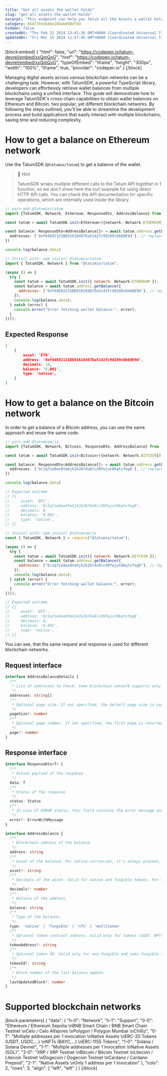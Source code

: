 ```yaml
---
title: "Get all assets the wallet holds"
slug: "get-all-assets-the-wallet-holds"
excerpt: "This endpoint can help you fetch all the Assets a wallet holds including   native tokens, fungible tokens, non fungible tokens & multitokens."
category: 65d73feeb4be160ab098d70d
hidden: false
createdAt: "Thu Feb 22 2024 13:42:26 GMT+0000 (Coordinated Universal Time)"
updatedAt: "Fri Mar 15 2024 11:57:45 GMT+0000 (Coordinated Universal Time)"
---
```

[block:embed]
{
  "html": false,
  "url": "https://codepen.io/tatum-devrel/embed/xxQmQxG",
  "href": "https://codepen.io/tatum-devrel/embed/xxQmQxG",
  "typeOfEmbed": "iframe",
  "height": "300px",
  "width": "100%",
  "iframe": true,
  "provider": "codepen.io"
}
[/block]


Managing digital assets across various blockchain networks can be a challenging task. However, with TatumSDK, a powerful TypeScript library, developers can effortlessly retrieve wallet balances from multiple blockchains using a unified interface. This guide will demonstrate how to leverage TatumSDK's cross-chain capabilities to obtain wallet balances on Ethereum and Bitcoin, two popular, yet different blockchain networks. By following the steps outlined, you'll be able to streamline the development process and build applications that easily interact with multiple blockchains, saving time and reducing complexity.

# How to get a balance on Ethereum network

Use the TatumSDK (`@tatumio/tatum`) to get a balance of the wallet.

> 📘 Hint
> 
> TatumSDK wraps multiple different calls to the Tatum API together in 1 function, so we don't show here the curl example for using direct HTTP API calls. You can check the API documentation for specific operations, which are internally used inside the library.

```typescript
// yarn add @tatumio/tatum
import {TatumSDK, Network, Ethereum, ResponseDto, AddressBalance} from '@@tatumio/tatum'

const tatum = await TatumSDK.init<Ethereum>({network: Network.ETHEREUM})

const balance: ResponseDto<AddressBalance[]> = await tatum.address.getBalance({
  addresses: ['0xF64E82131BE01618487Da5142fc9d289cbb60E9d'], // replace with your address
})

console.log(balance.data)
```
```javascript
// Install with: npm install @tatumio/tatum
import { TatumSDK, Network } from "@tatumio/tatum";

(async () => {
  try {
    const tatum = await TatumSDK.init({ network: Network.ETHEREUM });
    const balance = await tatum.address.getBalance({
      addresses: ['0xF64E82131BE01618487Da5142fc9d289cbb60E9d'], // replace with your address
    });
    console.log(balance.data);
  } catch (error) {
    console.error("Error fetching wallet balance:", error);
  }
})();
```

## Expected Response

```json
[
    {
        asset: 'ETH',
        address: '0xF64E82131BE01618487Da5142fc9d289cbb60E9d',
        decimals: 18,
        balance: '0.001',
        type: 'native',
    }
]
```

# How to get a balance on the Bitcoin network

In order to get a balance of a Bitcoin address, you can use the same approach and reuse the same code.

```typescript
// yarn add @tatumcom/js
import {TatumSDK, Network, Bitcoin, ResponseDto, AddressBalance} from '@tatumio/tatum'

const tatum = await TatumSDK.init<Bitcoin>({network: Network.BITCOIN})

const balance: ResponseDto<AddressBalance[]> = await tatum.address.getBalance({
  addresses: ['bc1q7zw9ax8tm4jk2k2674u6lcd9fwjut8kqtvfeg8'], // replace with your address
})

console.log(balance.data)

// Expected outcome
// [{
//     asset: 'BTC',
//     address: 'bc1q7zw9ax8tm4jk2k2674u6lcd9fwjut8kqtvfeg8',
//     decimals: 8,
//     balance: '0.001',
//     type: 'native',
// }]
```
```javascript
// Install with: npm install @tatumcom/js
const { TatumSDK, Network } = require("@tatumio/tatum");

(async () => {
  try {
    const tatum = await TatumSDK.init({ network: Network.BITCOIN });
    const balance = await tatum.address.getBalance({
      addresses: ["bc1q7zw9ax8tm4jk2k2674u6lcd9fwjut8kqtvfeg8"], // replace with your address
    });
    console.log(balance.data);
  } catch (error) {
    console.error("Error fetching wallet balance:", error);
  }
})();

// Expected outcome
// [{
//     asset: 'BTC',
//     address: 'bc1q7zw9ax8tm4jk2k2674u6lcd9fwjut8kqtvfeg8',
//     decimals: 8,
//     balance: '0.001',
//     type: 'native',
// }]
```

You can see, that the same request and response is used for different blockchain networks.

## Request interface

```typescript
interface AddressBalanceDetails {
  /**
   * List of addresses to check. Some blockchain network supports only 1 address at a time
   */
  addresses: string[]
  /**
   * Optional page size. If not specified, the default page size is used, which is 10.
   */
  pageSize?: number
  /**
   * Optional page number. If not specified, the first page is returned.
   */
  page?: number
}
```

## Response interface

```typescript
interface ResponseDto<T> {
  /**
   * Actual payload of the response
   */
  data: T
  /**
   * Status of the response
   */
  status: Status
  /**
   * In case of ERROR status, this field contains the error message and detailed description
   */
  error?: ErrorWithMessage
}

interface AddressBalance {
  /**
   * Blockchain address of the balance.
   */
  address: string
  /**
   * Asset of the balance. For native currencies, it's always present. For tokens, only when readable from the contract `symbol()` method.
   */
  asset?: string
  /**
   * Decimals of the asset. Valid for native and fungible tokens. For tokens, only when readable from the contract `decimals()` method.
   */
  decimals?: number
  /**
   * Balance of the address.
   */
  balance: string
  /**
   * Type of the balance.
   */
  type: 'native' | 'fungible' | 'nft' | 'mutlitoken'
  /**
   * Optional token contract address. Valid only for tokens (USDT, NFTs of any kind), not for native network balances (ETH, BTC).
   */
  tokenAddress?: string
  /**
   * Optional token ID. Valid only for non-fungible and semi-fungible tokens.
   */
  tokenId?: string
  /**
   * Block number of the last balance update.
   */
  lastUpdatedBlock?: number
}
```

# Supported blockchain networks

[block:parameters]
{
  "data": {
    "h-0": "Network",
    "h-1": "Support",
    "0-0": "Ethereum / Ethereum Sepolia  \nBNB Smart Chain / BNB Smart Chain Testnet  \nCelo / Celo Alfajores  \nPolygon / Polygon Mumbai  \nChilliz",
    "0-1": "Multiple addresses per 1 invocation  \nNative Assets  \nERC-20 Tokens (USDT, USDC,...)  \nNFTs (BAYC,...)  \nERC-1155 Tokens",
    "1-0": "Solana / Solana Devnet",
    "1-1": "Multiple addresses per 1 invocation  \nNative Assets (SOL)",
    "2-0": "XRP / XRP Testnet  \nBitcoin / Bitcoin Testnet  \nLitecoin / Litecoin Testnet  \nDogecoin / Dogecoin Testnet  \nCardano / Cardano Preprod",
    "2-1": "Native Assets  \nOnly 1 address per 1 invocation"
  },
  "cols": 2,
  "rows": 3,
  "align": [
    "left",
    "left"
  ]
}
[/block]
